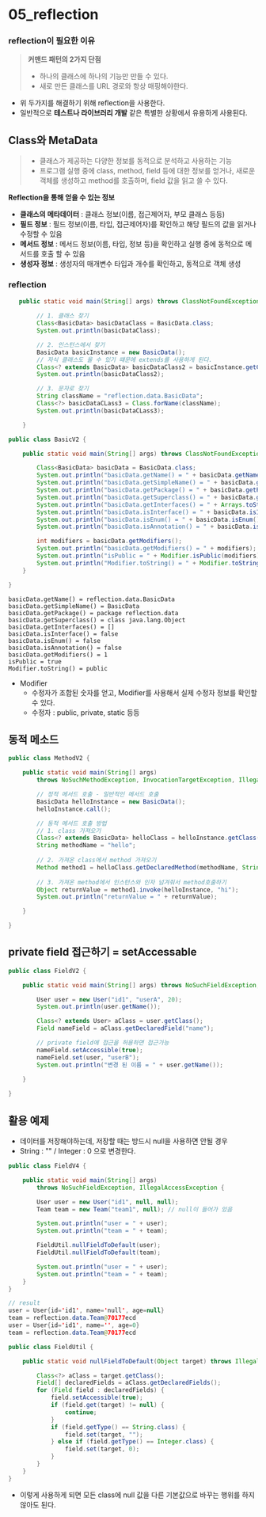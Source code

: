 # 05_reflection



### reflection이 필요한 이유

> **커맨드 패턴의 2가지 단점**
>
> - 하나의 클래스에 하나의 기능만 만들 수 있다.
> - 새로 만든 클래스를 URL 경로와 항상 매핑해야한다.

- 위 두가지를 해결하기 위해 reflection을 사용한다.
- 일반적으로 **테스트나 라이브러리 개발** 같은 특별한 상황에서 유용하게 사용된다.





## Class와 MetaData

> - 클래스가 제공하는 다양한 정보를 동적으로 분석하고 사용하는 기능
> - 프로그램 실행 중에 class, method, field 등에 대한 정보를 얻거나, 새로운 객체를 생성하고 method를 호출하며, field 값을 읽고 쓸 수 있다.

**Reflection을 통해 얻을 수 있는 정보**

- **클래스의 메타데이터** : 클래스 정보(이름, 접근제어자, 부모 클래스 등등)
- **필드 정보** : 필드 정보(이름, 타입, 접근제어자)를 확인하고 해당 필드의 값을 읽거나 수정할 수 있음
- **메서드 정보** : 메서드 정보(이름, 타입, 정보 등)을 확인하고 실행 중에 동적으로 메서드를 호출 할 수 있음
- **생성자 정보** : 생성자의 매개변수 타입과 개수를 확인하고, 동적으로 객체 생성



### reflection

```java
   public static void main(String[] args) throws ClassNotFoundException {
        
        // 1. 클래스 찾기
        Class<BasicData> basicDataClass = BasicData.class;
        System.out.println(basicDataClass);

        // 2. 인스턴스에서 찾기
        BasicData basicInstance = new BasicData();
        // 자식 클래스도 올 수 있기 떄문에 extends를 사용하게 된다.
        Class<? extends BasicData> basicDataClass2 = basicInstance.getClass();
        System.out.println(basicDataClass2);

        // 3. 문자로 찾기
        String className = "reflection.data.BasicData";
        Class<?> basicDataCLass3 = Class.forName(className);
        System.out.println(basicDataCLass3);

    }
```



```java
public class BasicV2 {

    public static void main(String[] args) throws ClassNotFoundException {

        Class<BasicData> basicData = BasicData.class;
        System.out.println("basicData.getName() = " + basicData.getName());
        System.out.println("basicData.getSimpleName() = " + basicData.getSimpleName());
        System.out.println("basicData.getPackage() = " + basicData.getPackage());
        System.out.println("basicData.getSuperclass() = " + basicData.getSuperclass());
        System.out.println("basicData.getInterfaces() = " + Arrays.toString(basicData.getInterfaces()));
        System.out.println("basicData.isInterface() = " + basicData.isInterface());
        System.out.println("basicData.isEnum() = " + basicData.isEnum());
        System.out.println("basicData.isAnnotation() = " + basicData.isAnnotation());

        int modifiers = basicData.getModifiers();
        System.out.println("basicData.getModifiers() = " + modifiers);
        System.out.println("isPublic = " + Modifier.isPublic(modifiers));
        System.out.println("Modifier.toString() = " + Modifier.toString(modifiers));
    }

}
```

```
basicData.getName() = reflection.data.BasicData
basicData.getSimpleName() = BasicData
basicData.getPackage() = package reflection.data
basicData.getSuperclass() = class java.lang.Object
basicData.getInterfaces() = []
basicData.isInterface() = false
basicData.isEnum() = false
basicData.isAnnotation() = false
basicData.getModifiers() = 1
isPublic = true
Modifier.toString() = public
```

- Modifier
  - 수정자가 조합된 숫자를 얻고, Modifier를 사용해서 실제 수정자 정보를 확인할 수 있다.
  - 수정자 : public, private, static 등등



## 동적 메소드

```java
public class MethodV2 {

    public static void main(String[] args) 
        throws NoSuchMethodException, InvocationTargetException, IllegalAccessException {

        // 정적 메서드 호출 - 일반적인 메서드 호출
        BasicData helloInstance = new BasicData();
        helloInstance.call();

        // 동적 메서드 호출 방법
        // 1. class 가져오기
        Class<? extends BasicData> helloClass = helloInstance.getClass();
        String methodName = "hello";
        
        // 2. 가져온 class에서 method 가져오기
        Method method1 = helloClass.getDeclaredMethod(methodName, String.class);
        
        // 3. 가져온 method에서 인스턴스와 인자 넘겨줘서 method호출하기
        Object returnValue = method1.invoke(helloInstance, "hi");
        System.out.println("returnValue = " + returnValue);

    }

}
```



## private field 접근하기 = setAccessable

```java
public class FieldV2 {

    public static void main(String[] args) throws NoSuchFieldException, IllegalAccessException {

        User user = new User("id1", "userA", 20);
        System.out.println(user.getName());

        Class<? extends User> aClass = user.getClass();
        Field nameField = aClass.getDeclaredField("name");

        // private field에 접근을 허용하면 접근가능
        nameField.setAccessible(true); 
        nameField.set(user, "userB");
        System.out.println("변경 된 이름 = " + user.getName());

    }
    
}
```



## 활용 예제

- 데이터를 저장해야하는데, 저장할 때는 방드시 null을 사용하면 안될 경우
- String : ""  /  Integer : 0 으로 변경한다.

```java
public class FieldV4 {

    public static void main(String[] args) 
        throws NoSuchFieldException, IllegalAccessException {

        User user = new User("id1", null, null);
        Team team = new Team("team1", null); // null이 들어가 있음

        System.out.println("user = " + user);
        System.out.println("team = " + team);

        FieldUtil.nullFieldToDefault(user);
        FieldUtil.nullFieldToDefault(team);

        System.out.println("user = " + user);
        System.out.println("team = " + team);
    }
}

// result
user = User{id='id1', name='null', age=null}
team = reflection.data.Team@70177ecd
user = User{id='id1', name='', age=0}
team = reflection.data.Team@70177ecd

```

```java
public class FieldUtil {

    public static void nullFieldToDefault(Object target) throws IllegalAccessException {

        Class<?> aClass = target.getClass();
        Field[] declaredFields = aClass.getDeclaredFields();
        for (Field field : declaredFields) {
            field.setAccessible(true);
            if (field.get(target) != null) {
                continue;
            }
            if (field.getType() == String.class) {
                field.set(target, "");
            } else if (field.getType() == Integer.class) {
                field.set(target, 0);
            }
        }
    }
}
```

- 이렇게 사용하게 되면 모든 class에 null 값을 다른 기본값으로 바꾸는 행위를 하지 않아도 된다.













